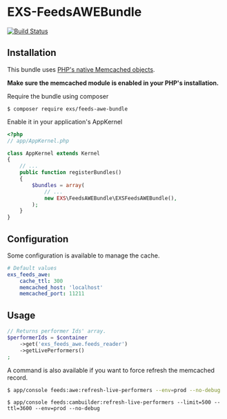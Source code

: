 # EXS-FeedsAWEBundle

[![Build Status](https://travis-ci.org/ExSituMarketing/EXS-FeedsAWEBundle.svg?branch=master)](https://travis-ci.org/ExSituMarketing/EXS-FeedsAWEBundle)

## Installation

This bundle uses [PHP's native Memcached objects](http://php.net/manual/en/class.memcached.php).

**Make sure the memcached module is enabled in your PHP's installation.**

Require the bundle using composer
```
$ composer require exs/feeds-awe-bundle
```

Enable it in your application's AppKernel
```php
<?php
// app/AppKernel.php

class AppKernel extends Kernel
{
    // ...
    public function registerBundles()
    {
        $bundles = array(
            // ...
            new EXS\FeedsAWEBundle\EXSFeedsAWEBundle(),
        );
    }
}
```

## Configuration

Some configuration is available to manage the cache.

```yml
# Default values
exs_feeds_awe:
    cache_ttl: 300
    memcached_host: 'localhost'
    memcached_port: 11211
```

## Usage

```php
// Returns performer Ids' array.
$performerIds = $container
    ->get('exs_feeds_awe.feeds_reader')
    ->getLivePerformers()
;
```

A command is also available if you want to force refresh the memcached record.

```bash
$ app/console feeds:awe:refresh-live-performers --env=prod --no-debug
```
```
$ app/console feeds:cambuilder:refresh-live-performers --limit=500 --ttl=3600 --env=prod --no-debug
```
